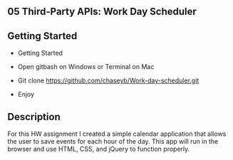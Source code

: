 ## 05 Third-Party APIs: Work Day Scheduler

## Getting Started 

* Getting Started

* Open gitbash on Windows or Terminal on Mac

* Git clone https://github.com/chaseyb/Work-day-scheduler.git

* Enjoy


## Description 

For this HW assignment I created a simple calendar application that allows the user to save events for each hour of the day. This app will run in the browser and use HTML, CSS, and jQuery to function properly.

